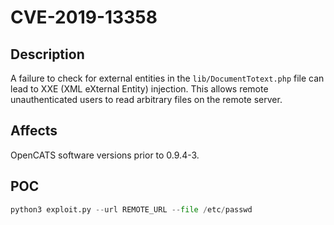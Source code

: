 # CVE-2019-13358

## Description

A failure to check for external entities in the `lib/DocumentTotext.php` file can lead to XXE (XML eXternal Entity) injection. This allows remote unauthenticated users to read arbitrary files on the remote server.

## Affects

OpenCATS software versions prior to 0.9.4-3.

## POC

```py
python3 exploit.py --url REMOTE_URL --file /etc/passwd
```